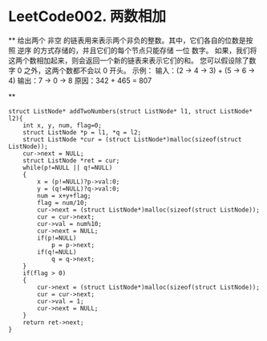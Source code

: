 # LeetCode002. 两数相加
**
给出两个 非空 的链表用来表示两个非负的整数。其中，它们各自的位数是按照 逆序 的方式存储的，并且它们的每个节点只能存储 一位 数字。
如果，我们将这两个数相加起来，则会返回一个新的链表来表示它们的和。
您可以假设除了数字 0 之外，这两个数都不会以 0 开头。
示例：
输入：(2 -> 4 -> 3) + (5 -> 6 -> 4)
输出：7 -> 0 -> 8
原因：342 + 465 = 807

**

```
struct ListNode* addTwoNumbers(struct ListNode* l1, struct ListNode* l2){
    int x, y, num, flag=0;
    struct ListNode *p = l1, *q = l2;
    struct ListNode *cur = (struct ListNode*)malloc(sizeof(struct ListNode));
    cur->next = NULL;
    struct ListNode *ret = cur;
    while(p!=NULL || q!=NULL)
    {
        x = (p!=NULL)?p->val:0;
        y = (q!=NULL)?q->val:0;
        num = x+y+flag;
        flag = num/10;
        cur->next = (struct ListNode*)malloc(sizeof(struct ListNode));
        cur = cur->next;
        cur->val = num%10;
        cur->next = NULL;
        if(p!=NULL)
            p = p->next;
        if(q!=NULL)
            q = q->next;
    }
    if(flag > 0)
    {
        cur->next = (struct ListNode*)malloc(sizeof(struct ListNode));
        cur = cur->next;
        cur->val = 1;
        cur->next = NULL;
    }
    return ret->next;
}

```